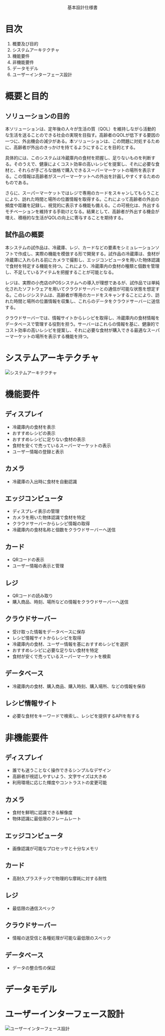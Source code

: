 <div style="text-align: center;">
基本設計仕様書
</div>


<div style="page-break-before:always"></div>

# 目次
1. 概要及び目的
2. システムアーキテクチャ
3. 機能要件
4. 非機能要件
5. データモデル
6. ユーザーインターフェース設計

<div style="page-break-before:always"></div>

# 概要と目的
## ソリューションの目的
本ソリューションは、定年後の人々が生活の質（QOL）を維持しながら活動的な生活を送ることのできる社会の実現を目指す。高齢者のQOLが低下する要因の一つに、外出機会の減少がある。本ソリューションは、この問題に対処するために、高齢者が外出のきっかけを持てるようにすることを目的とする。

具体的には、このシステムは冷蔵庫内の食材を把握し、足りないものを判断する。そのうえで、健康によくコスト効率の高いレシピを提案し、それに必要な食材と、それらが手ごろな価格で購入できるスーパーマーケットの場所を表示する。この情報は高齢者がスーパーマーケットへの外出を計画しやすくするためのものである。

さらに、スーパーマーケットではレジで専用のカードをスキャンしてもらうことにより、訪れた時間と場所の位置情報を取得する。これによって高齢者の外出の頻度や距離を記録し、視覚的に表示する機能も備える。この可視化は、外出するモチベーションを維持する手助けとなる。結果として、高齢者が外出する機会が増え、積極的な生活がQOLの向上に寄与することを期待する。

## 試作品の概要
本システムの試作品は、冷蔵庫、レジ、カードなどの要素をシミュレーションソフトで作成し、実際の機能を模倣する形で開発する。試作品の冷蔵庫は、食材が冷蔵庫に入れられる前にカメラで撮影し、エッジコンピュータを用いた物体認識で食材を特定する機能を持つ。これにより、冷蔵庫内の食材の種類と個数を管理し、不足しているアイテムを把握することが可能となる。

レジは、実際の小売店のPOSシステムへの導入が理想であるが、試作品では単純化されたソフトウェアを用いてクラウドサーバーとの通信が可能な状態を想定する。このレジシステムは、高齢者が専用のカードをスキャンすることにより、訪れた時間と場所の位置情報を収集し、これらのデータをクラウドサーバーに送信する。

クラウドサーバーでは、情報サイトからレシピを取得し、冷蔵庫内の食材情報をデータベースで管理する役割を担う。サーバーはこれらの情報を基に、健康的でコスト効率の高いレシピを提案し、それに必要な食材が購入できる最適なスーパーマーケットの場所を表示する機能を持つ。

# システムアーキテクチャ
![システムアーキテクチャ](../img/system_architecture.drawio.png)
# 機能要件
## ディスプレイ
- 冷蔵庫内の食材を表示
- おすすめレシピの表示
- おすすめレシピに足りない食材の表示
- 食材を安くで売っているスーパーマーケットの表示
- ユーザー情報の登録と表示
## カメラ
- 冷蔵庫の入出時に食材を自動認識
## エッジコンピュータ
- ディスプレイ表示の管理
- カメラを用いた物体認識で食材を特定
- クラウドサーバーからレシピ情報の取得
- 冷蔵庫内の食材名称と個数をクラウドサーバーへ送信
## カード
- QRコードの表示
- ユーザー情報の表示と管理
## レジ
- QRコードの読み取り
- 購入商品、時刻、場所などの情報をクラウドサーバーへ送信
## クラウドサーバー
- 受け取った情報をデータベースに保存
- レシピ情報サイトからレシピを取得
- 冷蔵庫内の食材、ユーザー情報を基におすすめレシピを選択
- おすすめレシピに必要な足りない食材を特定
- 食材が安くで売っているスーパーマーケットを検索
## データベース
- 冷蔵庫内の食材、購入商品、購入時刻、購入場所、などの情報を保存
## レシピ情報サイト
- 必要な食材をキーワードで検索し、レシピを提供するAPIを有する
# 非機能要件
## ディスプレイ
- 誰でも迷うことなく操作できるシンプルなデザイン
- 高齢者が視認しやすいよう、文字サイズは大きめ
- 利用環境に応じた輝度やコントラストの変更可能
## カメラ
- 食材を鮮明に認識できる解像度
- 物体認識に最低限のフレームレート
## エッジコンピュータ
- 画像認識が可能なプロセッサと十分なメモリ
## カード
- 高耐久プラスチックで物理的な摩耗に対する耐性
## レジ
- 最低限の通信スペック
## クラウドサーバー
- 情報の送受信と各種処理が可能な最低限のスペック
## データベース
- データの整合性の保証
# データモデル
# ユーザーインターフェース設計
![ユーザーインターフェース設計](../img/UI_design.jpg)

